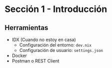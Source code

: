 # Sección 1 - Introducción

## Herramientas

- IDX (Cuando no estoy en casa)
  - Configuración del entorno: `dev.nix`
  - Configuración de usuario: `settings.json`
- Docker
- Postman o REST Client
